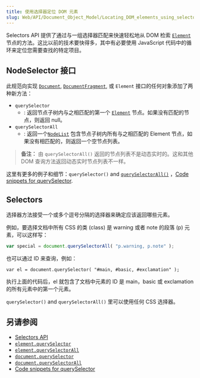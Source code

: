 ```yaml
---
title: 使用选择器定位 DOM 元素
slug: Web/API/Document_Object_Model/Locating_DOM_elements_using_selectors
---
```


Selectors API 提供了通过与一组选择器匹配来快速轻松地从 DOM 检索 [`Element`](/zh-CN/docs/DOM/element)节点的方法。这比以前的技术要快得多，其中有必要使用 JavaScript 代码中的循环来定位您需要查找的特定项目。

## NodeSelector 接口

此规范向实现 [`Document`](/zh-CN/docs/DOM/document), [`DocumentFragment`](/zh-CN/docs/DOM/DocumentFragment), 或 `Element` 接口的任何对象添加了两种新方法：

- `querySelector`
  - : 返回节点子树内与之相匹配的第一个 [`Element`](/zh-CN/docs/DOM/element) 节点。如果没有匹配的节点，则返回 null。
- `querySelectorAll`
  - : 返回一个[`NodeList`](/zh-CN/docs/DOM/NodeList) 包含节点子树内所有与之相匹配的 Element 节点，如果没有相匹配的，则返回一个空节点列表。

> **备注：** 由 `querySelectorAll()` 返回的节点列表不是动态实时的。这和其他 DOM 查询方法返回动态实时节点列表不一样。

这里有更多的例子和细节：`querySelector()` and [`querySelectorAll()`](/zh-CN/docs/DOM/Element.querySelectorAll) ，[Code snippets for querySelector](/zh-CN/docs/Code_snippets/QuerySelector).

## Selectors

选择器方法接受一个或多个逗号分隔的选择器来确定应该返回哪些元素。

例如，要选择文档中所有 CSS 的类 (class) 是 warning 或者 note 的段落 (p) 元素，可以这样写：

```js
var special = document.querySelectorAll( "p.warning, p.note" );
```

也可以通过 ID 来查询，例如：

```
var el = document.querySelector( "#main, #basic, #exclamation" );
```

执行上面的代码后，el 就包含了文档中元素的 ID 是 main，basic 或 exclamation 的所有元素中的第一个元素。

`querySelector()` and `querySelectorAll()` 里可以使用任何 CSS 选择器。

## 另请参阅

- [Selectors API](http://www.w3.org/TR/selectors-api/)
- [`element.querySelector`](/zh-CN/docs/DOM/Element.querySelector)
- [`element.querySelectorAll`](/zh-CN/docs/DOM/Element.querySelectorAll)
- [`document.querySelector`](/zh-CN/docs/DOM/Document.querySelector)
- [`document.querySelectorAll`](/zh-CN/docs/DOM/Document.querySelectorAll)
- [Code snippets for querySelector](/zh-CN/docs/Code_snippets/QuerySelector)
